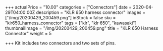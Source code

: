 +++
actualPrice = "10.00"
categories = ["Connectors"]
date = 2020-04-29T04:00:00Z
description = "KLR 650 harness connector"
images = ["/img/20200429_200459.png"]
inStock = false
sku = "klr650_harness_connector"
tags = ["klr", "klr 650", "kawasaki"]
thumbnailImage = "/img/20200429_200459.png"
title = "KLR 650 Harness Connector"
weight = 5

+++
Kit includes two connectors and two sets of pins.